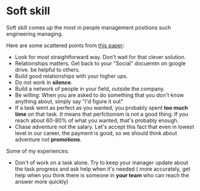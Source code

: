 # Soft skill

Soft skill comes up the most in people management positions such engineering managing. 

Here are some scattered points from [this paper](https://dev.jimgrey.net/2024/07/03/lessons-learned-in-35-years-of-making-software/):
- Look for most straightforward way. Don't wait for that clever solution. 
- Relationships matters. Get back to your "Social" docuemtn on google drive. be helpful to others. 
- Build good relationships with your higher ups. 
- Do not work in **silence**.
- Build a network of people in your field, outside the company. 
- Be willing: When you are asked to do something that you don't know anything about, simply say "I'd figure it out"
- If a task went as perfect as you wanted, you probably spent **too much time** on that task. It means that perfctionism is not a good thing. If you reach about 60-80% of what you wanted, that's probably enough. 
- Chase adventure not the salary. Let's accept this fact that even in lowest level in our career, the payment is good, so we should think about adventure not **promotions**. 

Some of my experiences:
- Don't of work on a task alone. Try to keep your manager update about the task progress and ask help when it's needed ( more accurately, get help when you think there is someone in **your team** who can reach the answer more quickly)